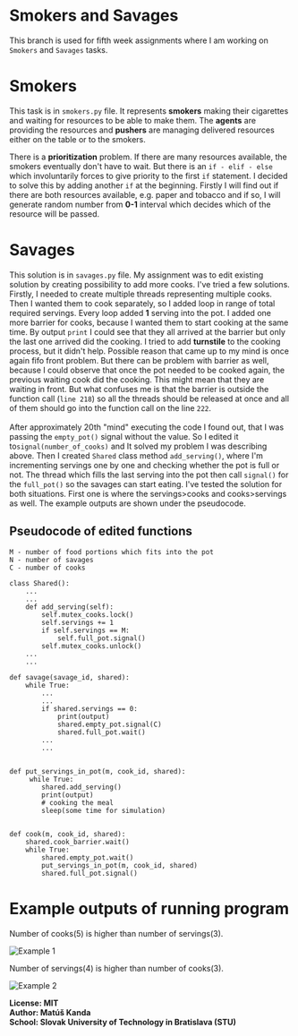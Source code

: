 # Smokers and Savages
This branch is used for fifth week assignments where I am working
on ```Smokers``` and ```Savages``` tasks.

# Smokers
This task is in ```smokers.py``` file. It represents **smokers** 
making their cigarettes and waiting for resources to be able to
make them. The **agents** are providing the resources and **pushers**
are managing delivered resources either on the table or to the smokers.

There is a **prioritization** problem. If there are many resources
available, the smokers eventually don't have to wait. But there
is an ```if - elif - else``` which involuntarily forces to
give priority to the first ```if``` statement. I decided to
solve this by adding another ```if``` at the beginning. Firstly
I will find out if there are both resources available, e.g. paper
and tobacco and if so, I will generate random number from **0-1**
interval which decides which of the resource will be passed.

# Savages
This solution is in ```savages.py``` file. My assignment was
to edit existing solution by creating possibility to add more
cooks. I've tried a few solutions. Firstly, I needed to create
multiple threads representing multiple cooks. Then I wanted them
to cook separately, so I added loop in range of total required
servings. Every loop added **1** serving into the pot. I added
one more barrier for cooks, because I wanted them to start cooking
at the same time. By output ```print``` I could see that they all
arrived at the barrier but only the last one arrived did the cooking.
I tried to add **turnstile** to the cooking process, but it didn't help.
Possible reason that came up to my mind is once again fifo front problem.
But there can be problem with barrier as well, because I could observe
that once the pot needed to be cooked again, the previous waiting cook
did the cooking. This might mean that they are waiting in front.
But what confuses me is that the barrier is outside the function call
(```line 218```) so all the threads should be released at once and
all of them should go into the function call on the line ```222```.
\
\
After approximately 20th "mind" executing the code I found out,
that I was passing the ```empty_pot()``` signal without the value.
So I edited it to```signal(number_of_cooks)``` and It solved my problem
I was describing above. Then I created ```Shared``` class method
```add_serving()```, where I'm incrementing servings one by one
and checking whether the pot is full or not. The thread which fills
the last serving into the pot then call ```signal()``` for the
```full_pot()``` so the savages can start eating. I've tested the solution
for both situations. First one is where the servings>cooks and
cooks>servings as well. The example outputs are shown under the
pseudocode.

## Pseudocode of edited functions
```
M - number of food portions which fits into the pot
N - number of savages
C - number of cooks

class Shared():
    ...
    ...
    def add_serving(self):
        self.mutex_cooks.lock()
        self.servings += 1
        if self.servings == M:
            self.full_pot.signal()
        self.mutex_cooks.unlock()
    ...
    ...
    
def savage(savage_id, shared):
    while True:
        ...
        ...
        if shared.servings == 0:
            print(output)
            shared.empty_pot.signal(C)
            shared.full_pot.wait()
        ...
        ...

    
def put_servings_in_pot(m, cook_id, shared):
     while True:
        shared.add_serving()
        print(output)
        # cooking the meal
        sleep(some time for simulation)
    

def cook(m, cook_id, shared):
    shared.cook_barrier.wait()
    while True:
        shared.empty_pot.wait()
        put_servings_in_pot(m, cook_id, shared)
        shared.full_pot.signal()
```

# Example outputs of running program
Number of cooks(5) is higher than number of servings(3).

![Example 1](img/img_CCC.png)

Number of servings(4) is higher than number of cooks(3).

![Example 2](img/img_3.png)

**License: MIT\
Author: Matúš Kanda\
School: Slovak University of Technology in Bratislava (STU)**

